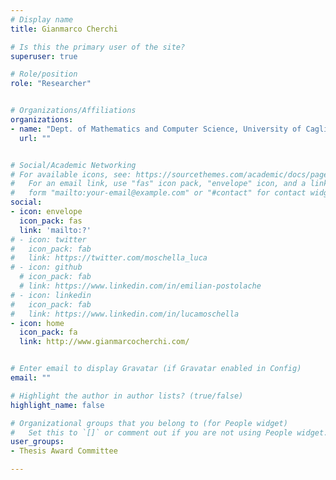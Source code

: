 ```yaml
---
# Display name
title: Gianmarco Cherchi

# Is this the primary user of the site?
superuser: true

# Role/position
role: "Researcher"


# Organizations/Affiliations
organizations:
- name: "Dept. of Mathematics and Computer Science, University of Cagliari"
  url: ""


# Social/Academic Networking
# For available icons, see: https://sourcethemes.com/academic/docs/page-builder/#icons
#   For an email link, use "fas" icon pack, "envelope" icon, and a link in the
#   form "mailto:your-email@example.com" or "#contact" for contact widget.
social:
- icon: envelope
  icon_pack: fas
  link: 'mailto:?'
# - icon: twitter
#   icon_pack: fab
#   link: https://twitter.com/moschella_luca
# - icon: github
  # icon_pack: fab
  # link: https://www.linkedin.com/in/emilian-postolache
# - icon: linkedin
#   icon_pack: fab
#   link: https://www.linkedin.com/in/lucamoschella
- icon: home
  icon_pack: fa
  link: http://www.gianmarcocherchi.com/


# Enter email to display Gravatar (if Gravatar enabled in Config)
email: ""

# Highlight the author in author lists? (true/false)
highlight_name: false

# Organizational groups that you belong to (for People widget)
#   Set this to `[]` or comment out if you are not using People widget.
user_groups:
- Thesis Award Committee

---
```

